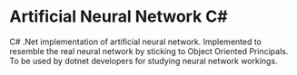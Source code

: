 # Artificial Neural Network C#
C# .Net implementation of artificial neural network. Implemented to resemble the real neural network by sticking to Object Oriented Principals. To be used by dotnet developers for studying neural network workings.
